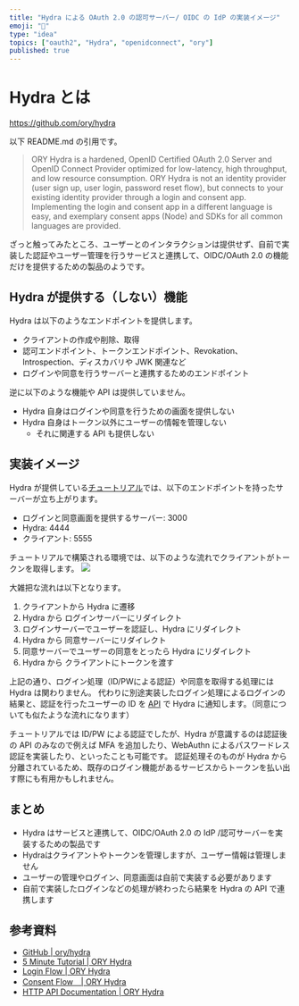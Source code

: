 ```yaml
---
title: "Hydra による OAuth 2.0 の認可サーバー/ OIDC の IdP の実装イメージ"
emoji: "💋"
type: "idea"
topics: ["oauth2", "Hydra", "openidconnect", "ory"]
published: true
---
```


# Hydra とは
https://github.com/ory/hydra

以下 README.md の引用です。

> ORY Hydra is a hardened, OpenID Certified OAuth 2.0 Server and OpenID Connect Provider optimized for low-latency, high throughput, and low resource consumption. ORY Hydra is not an identity provider (user sign up, user login, password reset flow), but connects to your existing identity provider through a login and consent app. Implementing the login and consent app in a different language is easy, and exemplary consent apps (Node) and SDKs for all common languages are provided.

ざっと触ってみたところ、ユーザーとのインタラクションは提供せず、自前で実装した認証やユーザー管理を行うサービスと連携して、OIDC/OAuth 2.0 の機能だけを提供するための製品のようです。

## Hydra が提供する（しない）機能

Hydra は以下のようなエンドポイントを提供します。

* クライアントの作成や削除、取得
* 認可エンドポイント、トークンエンドポイント、Revokation、Introspection、ディスカバリや JWK 関連など
* ログインや同意を行うサーバーと連携するためのエンドポイント

逆に以下のような機能や API は提供していません。
* Hydra 自身はログインや同意を行うための画面を提供しない
* Hydra 自身はトークン以外にユーザーの情報を管理しない
  * それに関連する API も提供しない

## 実装イメージ

Hydra が提供している[チュートリアル](https://www.ory.sh/hydra/docs/5min-tutorial)では、以下のエンドポイントを持ったサーバーが立ち上がります。

* ログインと同意画面を提供するサーバー: 3000
* Hydra: 4444
* クライアント: 5555

チュートリアルで構築される環境では、以下のような流れでクライアントがトークンを取得します。
![](https://storage.googleapis.com/zenn-user-upload/fa3ae1707d54a694cbe5a809.png)


<!-- http://www.plantuml.com/plantuml/png/lLDDIyD05BpdLoozY_SSf0KllObGl7W9jg2WFSHKyDRTvo7QIek8HQ4KYX-rLIi456dnpmpfnxymsKtDbhR1avTazxsPsTb9NlhOiModT7HeM7lEmOdb55WkO-GoR6s3GVH1pn3t46sG1t9Zq9AUNN1ATd591_njV3sODjkHxlvfthRC921u1U9yoZ_7JuFuJCcBZecaKg1NYFTGXBoKgI1CqK5TK5csNkHPclrvtiowNfnph3TCbjrStzg9jVIceMyMcJDxlKdtSj8PZjowVz62k9gMxyQj1_36Rl4N0k61Xg0Ug0wYy0Ry5gB2SjjP5d3yset_tPYFGv8J0_FhrT5PxUz1ANoa4UtYQ3H1q6DeLto4JrvLvGKTzT9vSIQgyf-PiE0p-BM-lFONg0doWiNAlzzSWKyQYiMIFW7aoipwijCD5w8ZfTqLXdM6aIuKyy7a_W00 -->

大雑把な流れは以下となります。

1. クライアントから Hydra に遷移
2. Hydra から ログインサーバーにリダイレクト
3. ログインサーバーでユーザーを認証し、Hydra にリダイレクト
4. Hydra から 同意サーバーにリダイレクト
5. 同意サーバーでユーザーの同意をとったら Hydra にリダイレクト
6. Hydra から クライアントにトークンを渡す

上記の通り、ログイン処理（ID/PWによる認証）や同意を取得する処理には Hydra は関わりません。
代わりに別途実装したログイン処理によるログインの結果と、認証を行ったユーザーの ID を [API](https://www.ory.sh/hydra/docs/concepts/login#accepting-the-login-flow) で Hydra に通知します。（同意についても似たような流れになります）

チュートリアルでは ID/PW による認証でしたが、Hydra が意識するのは認証後の API のみなので例えば MFA を追加したり、WebAuthn によるパスワードレス認証を実装したり、といったことも可能です。
認証処理そのものが Hydra から分離されているため、既存のログイン機能があるサービスからトークンを払い出す際にも有用かもしれません。

## まとめ

* Hydra はサービスと連携して、OIDC/OAuth 2.0 の IdP /認可サーバーを実装するための製品です
* Hydraはクライアントやトークンを管理しますが、ユーザー情報は管理しません
* ユーザーの管理やログイン、同意画面は自前で実装する必要があります
* 自前で実装したログインなどの処理が終わったら結果を Hydra の API で連携します

## 参考資料
* [GitHub | ory/hydra](https://github.com/ory/hydra)
* [5 Minute Tutorial | ORY Hydra](https://www.ory.sh/hydra/docs/5min-tutorial)
* [Login Flow | ORY Hydra](https://www.ory.sh/hydra/docs/concepts/login/)
* [Consent Flow　| ORY Hydra](https://www.ory.sh/hydra/docs/concepts/consent)
* [HTTP API Documentation | ORY Hydra](https://www.ory.sh/hydra/docs/reference/api)
